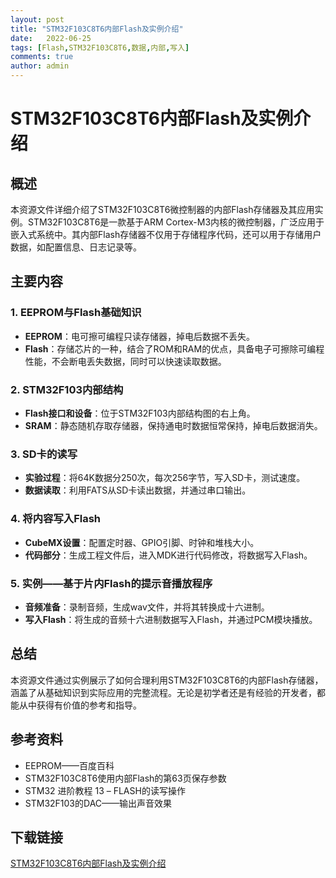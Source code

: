 ```yaml
---
layout: post
title: "STM32F103C8T6内部Flash及实例介绍"
date:   2022-06-25
tags: [Flash,STM32F103C8T6,数据,内部,写入]
comments: true
author: admin
---
```

# STM32F103C8T6内部Flash及实例介绍

## 概述
本资源文件详细介绍了STM32F103C8T6微控制器的内部Flash存储器及其应用实例。STM32F103C8T6是一款基于ARM Cortex-M3内核的微控制器，广泛应用于嵌入式系统中。其内部Flash存储器不仅用于存储程序代码，还可以用于存储用户数据，如配置信息、日志记录等。

## 主要内容

### 1. EEPROM与Flash基础知识
- **EEPROM**：电可擦可编程只读存储器，掉电后数据不丢失。
- **Flash**：存储芯片的一种，结合了ROM和RAM的优点，具备电子可擦除可编程性能，不会断电丢失数据，同时可以快速读取数据。

### 2. STM32F103内部结构
- **Flash接口和设备**：位于STM32F103内部结构图的右上角。
- **SRAM**：静态随机存取存储器，保持通电时数据恒常保持，掉电后数据消失。

### 3. SD卡的读写
- **实验过程**：将64K数据分250次，每次256字节，写入SD卡，测试速度。
- **数据读取**：利用FATS从SD卡读出数据，并通过串口输出。

### 4. 将内容写入Flash
- **CubeMX设置**：配置定时器、GPIO引脚、时钟和堆栈大小。
- **代码部分**：生成工程文件后，进入MDK进行代码修改，将数据写入Flash。

### 5. 实例——基于片内Flash的提示音播放程序
- **音频准备**：录制音频，生成wav文件，并将其转换成十六进制。
- **写入Flash**：将生成的音频十六进制数据写入Flash，并通过PCM模块播放。

## 总结
本资源文件通过实例展示了如何合理利用STM32F103C8T6的内部Flash存储器，涵盖了从基础知识到实际应用的完整流程。无论是初学者还是有经验的开发者，都能从中获得有价值的参考和指导。

## 参考资料
- EEPROM——百度百科
- STM32F103C8T6使用内部Flash的第63页保存参数
- STM32 进阶教程 13 – FLASH的读写操作
- STM32F103的DAC——输出声音效果

## 下载链接

[STM32F103C8T6内部Flash及实例介绍](https://pan.quark.cn/s/b910dbfc9b7d)